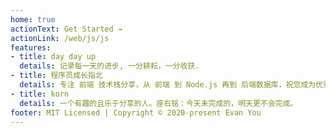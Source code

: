 ```yaml
---
home: true
actionText: Get Started →
actionLink: /web/js/js
features:
- title: day day up
  details: 记录每一天的进步, 一分耕耘，一分收获.
- title: 程序员成长指北
  details: 专注 前端 技术栈分享，从 前端 到 Node.js 再到 后端数据库，祝您成为优秀的高级 全栈工程师
- title: korn
  details: 一个有趣的且乐于分享的人。座右铭：今天未完成的，明天更不会完成。
footer: MIT Licensed | Copyright © 2020-present Evan You
---
```

